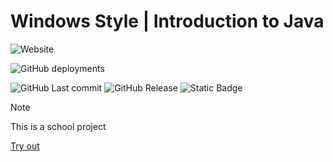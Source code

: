 ﻿# Windows Style | Introduction to Java

![Website](https://img.shields.io/website?url=https%3A%2F%2Fjabaitech.github.io%2Fcomprog1-java-windows%2F&up_message=Online&up_color=green&down_message=Offline&down_color=red&style=for-the-badge&link=https%3A%2F%2Fjabaitech.github.io%2Fcomprog1-java-windows%2F) 

![GitHub deployments](https://img.shields.io/github/deployments/jabaitech/comprog1-java-windows/github-pages?style=for-the-badge&label=Build%20Status)

![GitHub Last commit](https://img.shields.io/github/last-commit/jabaitech/comprog1-java-windows?display_timestamp=committer) ![GitHub Release](https://img.shields.io/github/v/release/jabaitech/comprog1-java-windows) ![Static Badge](https://img.shields.io/badge/Project%20Length-27%20Hours-informational?style=flat-square)

> [!NOTE]
> This is a school project

[Try out](https://jabaitech.github.io/comprog1-java-windows/)
